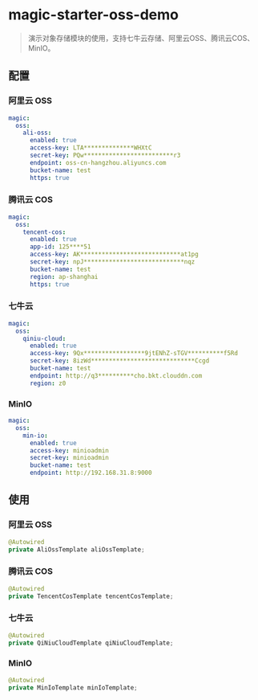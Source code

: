 # magic-starter-oss-demo

> 演示对象存储模块的使用，支持七牛云存储、阿里云OSS、腾讯云COS、MinIO。

## 配置

### 阿里云 OSS

```yaml
magic:
  oss:
    ali-oss:
      enabled: true
      access-key: LTA**************WHXtC
      secret-key: PQw*************************r3
      endpoint: oss-cn-hangzhou.aliyuncs.com
      bucket-name: test
      https: true
```

### 腾讯云 COS

```yaml
magic:
  oss:
    tencent-cos:
      enabled: true
      app-id: 125****51
      access-key: AK****************************at1pg
      secret-key: npJ****************************nqz
      bucket-name: test
      region: ap-shanghai
      https: true
```

### 七牛云

```yaml
magic:
  oss:
    qiniu-cloud:
      enabled: true
      access-key: 9Qx*****************9jtENhZ-sTGV**********f5Rd
      secret-key: 8izWd*****************************Ccgd
      bucket-name: test
      endpoint: http://q3**********cho.bkt.clouddn.com
      region: z0
```

### MinIO

```yaml
magic:
  oss:
    min-io:
      enabled: true
      access-key: minioadmin
      secret-key: minioadmin
      bucket-name: test
      endpoint: http://192.168.31.8:9000
```

## 使用

### 阿里云 OSS

```java
@Autowired
private AliOssTemplate aliOssTemplate;
```

### 腾讯云 COS

```java
@Autowired
private TencentCosTemplate tencentCosTemplate;
```

### 七牛云

```java
@Autowired
private QiNiuCloudTemplate qiNiuCloudTemplate;
```

### MinIO

```java
@Autowired
private MinIoTemplate minIoTemplate;
```